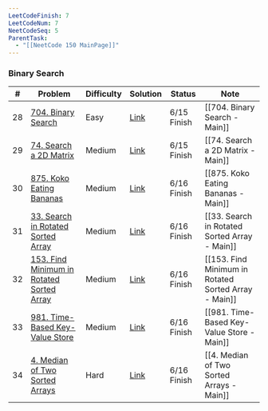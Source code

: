 ```yaml
---
LeetCodeFinish: 7
LeetCodeNum: 7
NeetCodeSeq: 5
ParentTask:
  - "[[NeetCode 150 MainPage]]"
---
```


### Binary Search

| #   | Problem                                                                                                          | Difficulty | Solution                                                                   | Status      | Note                              |
| --- | ---------------------------------------------------------------------------------------------------------------- | ---------- | -------------------------------------------------------------------------- | ----------- | --------------------------------- |
| 28  | [704. Binary Search](https://leetcode.com/problems/binary-search/)                                               | Easy       | [Link](https://neetcode.io/solutions/binary-search)                        | 6/15 Finish | [[704. Binary Search - Main]]     |
| 29  | [74. Search a 2D Matrix](https://leetcode.com/problems/search-a-2d-matrix/description/)                          | Medium     | [Link](https://neetcode.io/solutions/search-a-2-d-matrix)                  | 6/15 Finish | [[74. Search a 2D Matrix - Main]] |
| 30  | [875. Koko Eating Bananas](https://leetcode.com/problems/koko-eating-bananas/)                                   | Medium     | [Link](https://neetcode.io/solutions/koko-eating-bananas)                  | 6/16 Finish | [[875. Koko Eating Bananas - Main]] |
| 31  | [33. Search in Rotated Sorted Array](https://leetcode.com/problems/search-in-rotated-sorted-array/)              | Medium     | [Link](https://neetcode.io/solutions/search-in-rotated-sorted-array)       | 6/16 Finish | [[33. Search in Rotated Sorted Array - Main]] |
| 32  | [153. Find Minimum in Rotated Sorted Array](https://leetcode.com/problems/find-minimum-in-rotated-sorted-array/) | Medium     | [Link](https://neetcode.io/solutions/find-minimum-in-rotated-sorted-array) | 6/16 Finish | [[153. Find Minimum in Rotated Sorted Array - Main]] |
| 33  | [981. Time-Based Key-Value Store](https://leetcode.com/problems/time-based-key-value-store/)                     | Medium     | [Link](https://neetcode.io/solutions/time-based-key-value-store)           | 6/16 Finish | [[981. Time-Based Key-Value Store - Main]] |
| 34  | [4. Median of Two Sorted Arrays](https://leetcode.com/problems/median-of-two-sorted-arrays/)                     | Hard       | [Link](https://neetcode.io/solutions/median-of-two-sorted-arrays)          | 6/16 Finish | [[4. Median of Two Sorted Arrays - Main]] |
